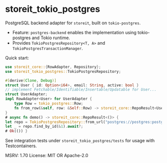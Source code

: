 # storeit_tokio_postgres

PostgreSQL backend adapter for `storeit`, built on `tokio-postgres`.

- Feature: `postgres-backend` enables the implementation using tokio-postgres and Tokio runtime.
- Provides `TokioPostgresRepository<T, A>` and `TokioPostgresTransactionManager`.

Quick start:
```rust
use storeit_core::{RowAdapter, Repository};
use storeit_tokio_postgres::TokioPostgresRepository;

#[derive(Clone, Debug)]
struct User { id: Option<i64>, email: String, active: bool }
// implement Fetchable/Identifiable/Insertable/Updatable for User...
struct UserAdapter;
impl RowAdapter<User> for UserAdapter {
    type Row = tokio_postgres::Row;
    fn from_row(&self, row: &Self::Row) -> storeit_core::RepoResult<User> { /* map columns */ }
}
# async fn demo() -> storeit_core::RepoResult<()> {
let repo = TokioPostgresRepository::from_url("postgres://postgres:postgres@localhost/postgres", "id", UserAdapter).await?;
let _ = repo.find_by_id(&1).await?;
# Ok(()) }
```

See integration tests under `storeit_tokio_postgres/tests` for usage with Testcontainers.

MSRV: 1.70
License: MIT OR Apache-2.0
